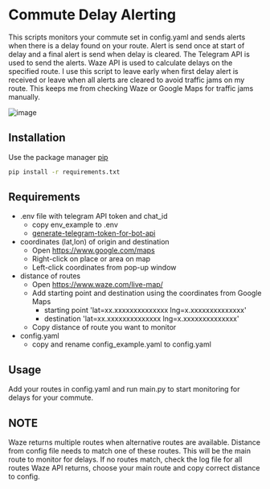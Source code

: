 # Commute Delay Alerting

This scripts monitors your commute set in config.yaml and sends alerts when there is a delay found on your
route. Alert is send once at start of delay and a final alert is send when delay is cleared. The Telegram API is used to 
send the alerts. Waze API is used to calculate delays on the specified route. I use this script to leave early when first 
delay alert is received or leave when all alerts are cleared to avoid traffic jams on my route. This keeps me from 
checking Waze or Google Maps for traffic jams manually.


![image](https://user-images.githubusercontent.com/25078202/222752347-b17420af-39b6-4843-9468-a9c8cc6f7d8f.png)


## Installation

Use the package manager [pip](https://pip.pypa.io/en/stable/)

```bash
pip install -r requirements.txt
```

## Requirements

- .env file with telegram API token and chat_id 
  - copy env_example to .env
  - [generate-telegram-token-for-bot-api](https://medium.com/geekculture/generate-telegram-token-for-bot-api-d26faf9bf064)
- coordinates (lat,lon) of origin and destination
  - Open https://www.google.com/maps
  - Right-click on place or area on map
  - Left-click coordinates from pop-up window
- distance of routes
  - Open https://www.waze.com/live-map/
  - Add starting point and destination using the coordinates from Google Maps
    - starting point  'lat=xx.xxxxxxxxxxxxxx lng=x.xxxxxxxxxxxxxx'
    - destination 'lat=xx.xxxxxxxxxxxxxx lng=x.xxxxxxxxxxxxxx'
  - Copy distance of route you want to monitor
- config.yaml
  - copy and rename config_example.yaml to config.yaml
  
## Usage

Add your routes in config.yaml and run main.py to start monitoring for delays for your commute.

## NOTE

Waze returns multiple routes when alternative routes are available. Distance from config file needs to match one of
these routes. This will be the main route to monitor for delays. If no routes match, check the log file for all routes 
Waze API returns, choose your main route and copy correct distance to config.
